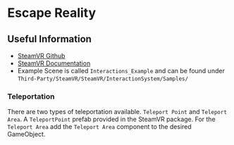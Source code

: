 # Escape Reality

## Useful Information

* [SteamVR Github](https://github.com/ValveSoftware/steamvr_unity_plugin)
* [SteamVR Documentation](https://valvesoftware.github.io/steamvr_unity_plugin/)
* Example Scene is called `Interactions_Example` and can be found under `Third-Party/SteamVR/SteamVR/InteractionSystem/Samples/`

### Teleportation

There are two types of teleportation available. `Teleport Point` and `Teleport Area`.
A `TeleportPoint` prefab provided in the SteamVR package. For the `Teleport Area` add the `Teleport Area` component
to the desired GameObject.

